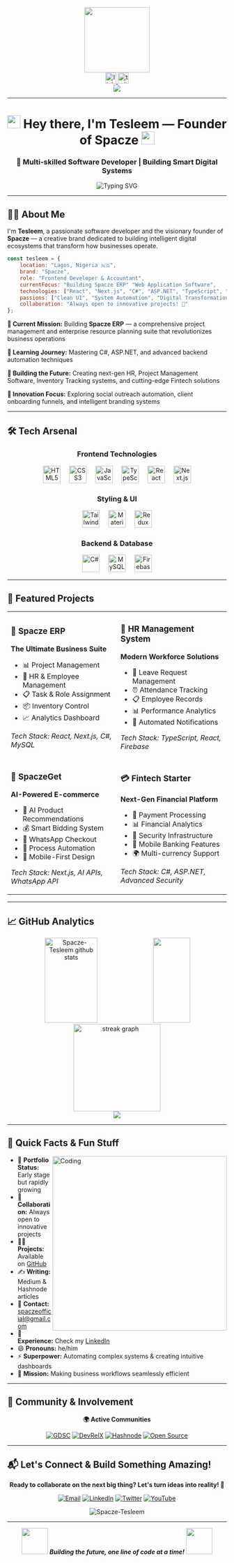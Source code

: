 <div align="center">
  <img height="150" src="https://media.giphy.com/media/M9gbBd9nbDrOTu1Mqx/giphy.gif" />
</div>

<div align="center">
  <a href="https://www.linkedin.com/in/tesleem-seidu-066847206/" target="_blank">
    <img src="https://img.shields.io/static/v1?message=LinkedIn&logo=linkedin&label=&color=0077B5&logoColor=white&labelColor=&style=for-the-badge" height="25" alt="linkedin logo" />
  </a>

  <a href="https://twitter.com/spacze_dev" target="_blank">
    <img src="https://img.shields.io/static/v1?message=Twitter&logo=twitter&label=&color=1DA1F2&logoColor=white&labelColor=&style=for-the-badge" height="25" alt="twitter logo" />
  </a>
</div>

<div align="center">
  <img src="https://visitor-badge.laobi.icu/badge?page_id=Spacze-Tesleem.Spacze-Tesleem&" />
</div>

---

<h1 align="center">
  <img src="https://media.giphy.com/media/hvRJCLFzcasrR4ia7z/giphy.gif" width="30px"/>
  Hey there, I'm Tesleem — Founder of Spacze 
  <img src="https://media.giphy.com/media/hvRJCLFzcasrR4ia7z/giphy.gif" width="30px"/>
</h1>

<h3 align="center">🚀 Multi-skilled Software Developer | Building Smart Digital Systems</h3>

<p align="center">
  <img src="https://readme-typing-svg.herokuapp.com?font=Fira+Code&pause=1000&color=2196F3&center=true&vCenter=true&width=435&lines=Full+Stack+Developer;ERP+Systems+Builder;Fintech+Enthusiast;Digital+Transformation+Expert" alt="Typing SVG" />
</p>

---

## 👨‍💻 About Me

I'm **Tesleem**, a passionate software developer and the visionary founder of **Spacze** — a creative brand dedicated to building intelligent digital ecosystems that transform how businesses operate.

```javascript
const tesleem = {
    location: "Lagos, Nigeria 🇳🇬",
    brand: "Spacze",
    role: "Frontend Developer & Accountant",
    currentFocus: "Building Spacze ERP" "Web Application Software",
    technologies: ["React", "Next.js", "C#", "ASP.NET", "TypeScript", "Tailwind", "node","mongoDB"],
    passions: ["Clean UI", "System Automation", "Digital Transformation"],
    collaboration: "Always open to innovative projects! 🤝"
};
```

**🔭 Current Mission:** Building **Spacze ERP** — a comprehensive project management and enterprise resource planning suite that revolutionizes business operations

**🧠 Learning Journey:** Mastering C#, ASP.NET, and advanced backend automation techniques

**💼 Building the Future:** Creating next-gen HR, Project Management Software, Inventory Tracking systems, and cutting-edge Fintech solutions

**📲 Innovation Focus:** Exploring social outreach automation, client onboarding funnels, and intelligent branding systems

---

## 🛠️ Tech Arsenal

<div align="center">

### Frontend Technologies
<img src="https://cdn.jsdelivr.net/gh/devicons/devicon/icons/html5/html5-original.svg" height="40" alt="HTML5" />
<img width="12" />
<img src="https://cdn.jsdelivr.net/gh/devicons/devicon/icons/css3/css3-original.svg" height="40" alt="CSS3" />
<img width="12" />
<img src="https://cdn.jsdelivr.net/gh/devicons/devicon/icons/javascript/javascript-original.svg" height="40" alt="JavaScript" />
<img width="12" />
<img src="https://cdn.jsdelivr.net/gh/devicons/devicon/icons/typescript/typescript-original.svg" height="40" alt="TypeScript" />
<img width="12" />
<img src="https://cdn.jsdelivr.net/gh/devicons/devicon/icons/react/react-original.svg" height="40" alt="React" />
<img width="12" />
<img src="https://cdn.jsdelivr.net/gh/devicons/devicon/icons/nextjs/nextjs-original.svg" height="40" alt="Next.js" />

### Styling & UI
<img src="https://cdn.jsdelivr.net/gh/devicons/devicon/icons/tailwindcss/tailwindcss-plain.svg" height="40" alt="Tailwind CSS" />
<img width="12" />
<img src="https://cdn.jsdelivr.net/gh/devicons/devicon/icons/materialui/materialui-original.svg" height="40" alt="Material UI" />
<img width="12" />
<img src="https://cdn.jsdelivr.net/gh/devicons/devicon/icons/redux/redux-original.svg" height="40" alt="Redux" />

### Backend & Database
<img src="https://cdn.jsdelivr.net/gh/devicons/devicon/icons/csharp/csharp-original.svg" height="40" alt="C#" />
<img width="12" />
<img src="https://cdn.jsdelivr.net/gh/devicons/devicon/icons/mysql/mysql-original-wordmark.svg" height="40" alt="MySQL" />
<img width="12" />
<img src="https://cdn.jsdelivr.net/gh/devicons/devicon/icons/firebase/firebase-plain.svg" height="40" alt="Firebase" />

</div>

---

## 🚀 Featured Projects

<table>
<tr>
<td width="50%">

### 🏢 Spacze ERP
**The Ultimate Business Suite**
- 📊 Project Management
- 👥 HR & Employee Management  
- 📋 Task & Role Assignment
- 📦 Inventory Control
- 📈 Analytics Dashboard

*Tech Stack: React, Next.js, C#, MySQL*

</td>
<td width="50%">

### 👔 HR Management System
**Modern Workforce Solutions**
- 📅 Leave Request Management
- ⏰ Attendance Tracking
- 📋 Employee Records
- 📊 Performance Analytics
- 🔔 Automated Notifications

*Tech Stack: TypeScript, React, Firebase*

</td>
</tr>
<tr>
<td width="50%">

### 🛒 SpaczeGet
**AI-Powered E-commerce**
- 🤖 AI Product Recommendations
- 💰 Smart Bidding System
- 💬 WhatsApp Checkout
- 🔄 Process Automation
- 📱 Mobile-First Design

*Tech Stack: Next.js, AI APIs, WhatsApp API*

</td>
<td width="50%">

### 💳 Fintech Starter
**Next-Gen Financial Platform**
- 💸 Payment Processing
- 📊 Financial Analytics  
- 🔐 Security Infrastructure
- 📱 Mobile Banking Features
- 🌍 Multi-currency Support

*Tech Stack: C#, ASP.NET, Advanced Security*

</td>
</tr>
</table>

---

## 📈 GitHub Analytics

<div align="center">
  <img width="49%" height="195px" src="https://github-readme-stats.vercel.app/api?username=Spacze-Tesleem&show_icons=true&count_private=true&hide_border=true&title_color=2196F3&icon_color=2196F3&text_color=c9d1d9&bg_color=0d1117" alt="Spacze-Tesleem github stats" /> 
  <img width="41%" height="195px" src="https://github-readme-stats.vercel.app/api/top-langs/?username=Spacze-Tesleem&layout=compact&hide_border=true&title_color=2196F3&text_color=c9d1d9&bg_color=0d1117" />
</div>

<div align="center">
  <img src="https://streak-stats.demolab.com?user=Spacze-Tesleem&locale=en&mode=daily&theme=dark&hide_border=true&border_radius=5" height="200" alt="streak graph" />
</div>

<div align="center">
  <img src="https://github-readme-activity-graph.vercel.app/graph?username=Spacze-Tesleem&bg_color=0d1117&color=2196F3&line=2196F3&point=ffffff&hide_border=true" />
</div>

---

## 🌟 Quick Facts & Fun Stuff

<img align="right" alt="Coding" width="400" src="https://media.giphy.com/media/qgQUggAC3Pfv687qPC/giphy.gif">

- 🌱 **Portfolio Status:** Early stage but rapidly growing
- 👯 **Collaboration:** Always open to innovative projects
- 👨‍💻 **Projects:** Available on [GitHub](https://github.com/Spacze-Tesleem)
- ✍️ **Writing:** Medium & Hashnode articles
- 📧 **Contact:** spaczeofficial@gmail.com
- 📄 **Experience:** Check my [LinkedIn](https://www.linkedin.com/in/spacze)
- 😄 **Pronouns:** he/him
- ⚡ **Superpower:** Automating complex systems & creating intuitive dashboards
- 🎯 **Mission:** Making business workflows seamlessly efficient

---

## 🤝 Community & Involvement

<div align="center">

**🌍 Active Communities**

[![GDSC](https://img.shields.io/badge/GDSC-4285F4?style=for-the-badge&logo=google&logoColor=white)](https://gdsc.community.dev/)
[![DevRelX](https://img.shields.io/badge/DevRelX-FF6B6B?style=for-the-badge)](https://devrelx.dev/)
[![Hashnode](https://img.shields.io/badge/Hashnode-2962FF?style=for-the-badge&logo=hashnode&logoColor=white)](https://hashnode.com/)
[![Open Source](https://img.shields.io/badge/Open%20Source%20Community%20Africa-4CAF50?style=for-the-badge)](https://oscafrica.org/)

</div>

---

## 📬 Let's Connect & Build Something Amazing!

<div align="center">

**Ready to collaborate on the next big thing? Let's turn ideas into reality! 🚀**

[![Email](https://img.shields.io/badge/Email-D14836?style=for-the-badge&logo=gmail&logoColor=white)](mailto:spaczeofficial@gmail.com)
[![LinkedIn](https://img.shields.io/badge/LinkedIn-0077B5?style=for-the-badge&logo=linkedin&logoColor=white)](https://www.linkedin.com/in/spacze)
[![Twitter](https://img.shields.io/badge/Twitter-1DA1F2?style=for-the-badge&logo=twitter&logoColor=white)](https://twitter.com/spacze_dev)
[![YouTube](https://img.shields.io/badge/YouTube-FF0000?style=for-the-badge&logo=youtube&logoColor=white)](https://www.youtube.com/@spacze)

</div>

<div align="center">
  <img src="https://komarev.com/ghpvc/?username=Spacze-Tesleem&label=Profile%20views&color=2196F3&style=flat" alt="Spacze-Tesleem" />
</div>

---

<div align="center">
  <img src="https://media.giphy.com/media/LnQjpWaON8nhr21vNW/giphy.gif" width="60"> 
  <em><b>Building the future, one line of code at a time!</b></em> 
  <img src="https://media.giphy.com/media/LnQjpWaON8nhr21vNW/giphy.gif" width="60">
</div>
